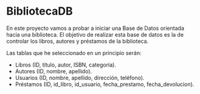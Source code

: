 # BibliotecaDB

En este proyecto vamos a probar a iniciar una Base de Datos orientada hacia una biblioteca. El objetivo de realizar esta base de datos es la de controlar los libros, autores y préstamos de la biblioteca.

Las tablas que he seleccionado en un principio serán:
- Libros (ID, título, autor, ISBN, categoría).
- Autores (ID, nombre, apellido).
- Usuarios (ID, nombre, apellido, dirección, teléfono).
- Préstamos (ID, id_libro, id_usuario, fecha_prestamo, fecha_devolucion).

